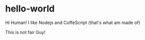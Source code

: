 # hello-world

Hi Human!
I like Nodejs and CoffeScript (that's what am made of)


This is not fair
Guy!
